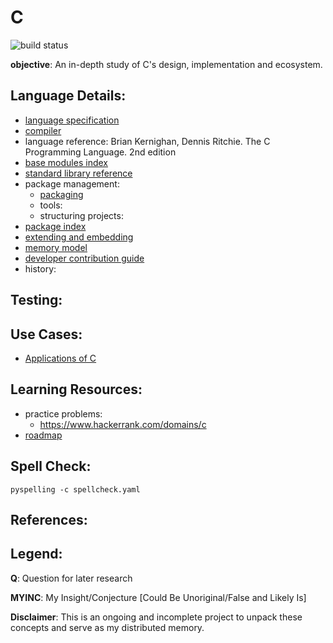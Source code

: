 # C

![build status](https://github.com/praisetompane-programming-languages/c/actions/workflows/c.yaml/badge.svg) <br>

**objective**: An in-depth study of C's design, implementation and ecosystem.

## Language Details: 
- [language specification](https://www.iso.org/standard/82075.html)
- [compiler](https://github.com/llvm/llvm-project/tree/main/clang)
- language reference: Brian Kernighan, Dennis Ritchie. The C Programming Language. 2nd edition
- [base modules index]()
- [standard library reference]()
- package management:
    - [packaging]()
	- tools:
	- structuring projects:
- [package index]()
- [extending and embedding]()
- [memory model](src/memory_allocation/memory_model.c)
- [developer contribution guide]()
- history:

## Testing:

## Use Cases:
- [Applications of C]()

## Learning Resources:
- practice problems:
	- https://www.hackerrank.com/domains/c
- [roadmap]()

## Spell Check:

```shell
pyspelling -c spellcheck.yaml
```

## References:

## Legend:
**Q**: Question for later research

**MYINC**: My Insight/Conjecture [Could Be Unoriginal/False and Likely Is]

**Disclaimer**: This is an ongoing and incomplete project to unpack these concepts and serve as my distributed memory.
